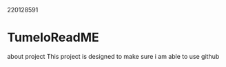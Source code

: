 220128591
# TumeloReadME
about project
This project is designed to make sure i am able to use github
